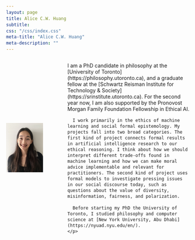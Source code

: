 ```yaml
---
layout: page
title: Alice C.W. Huang
subtitle:
css: "/css/index.css"
meta-title: "Alice C.W. Huang"
meta-description: ""
---
```


<div style="display: flex; align-items: center;">
  <div style="flex: 1;">
    <img src="/img/profile.jpg" width="60%" height="auto">
  </div>
  <div style="flex: 2;">
    <p>
      I am a PhD candidate in philosophy at the [University of Toronto](https://philosophy.utoronto.ca), and a graduate fellow at the [Schwartz Reisman Institute for Technology & Society](https://srinstitute.utoronto.ca). For the second year now, I am also supported by the Pronovost Morgan Family Foundation Fellowship in Ethical AI.

      I work primarily in the ethics of machine learning and social formal epistemology. My projects fall into two broad categories. The first kind of project connects formal results in artificial intelligence research to our ethical reasoning. I think about how we should interpret different trade-offs found in machine learning and how we can make moral advice implementable and relevant for practitioners. The second kind of project uses formal models to investigate pressing issues in our social discourse today, such as questions about the value of diversity, misinformation, fairness, and polarization.

      Before starting my PhD the University of Toronto, I studied philosophy and computer science at [New York University, Abu Dhabi](https://nyuad.nyu.edu/en/).
    </p>
  </div>
</div>
<!---
<div style="text-align: center;">
  <p><img src="/img/profile.jpg" width="60%" height="auto"></p>
</div>

I am a PhD candidate in philosophy at the [University of Toronto](https://philosophy.utoronto.ca), and a graduate fellow at the [Schwartz Reisman Institute for Technology & Society](https://srinstitute.utoronto.ca). For the second year now, I am also supported by the Pronovost Morgan Family Foundation Fellowship in Ethical AI.

I work primarily in the ethics of machine learning and social formal epistemology. My projects fall into two broad categories. The first kind of project connects formal results in artificial intelligence research to our ethical reasoning. I think about how we should interpret different trade-offs found in machine learning and how we can make moral advice implementable and relevant for practitioners. The second kind of project uses formal models to investigate pressing issues in our social discourse today, such as questions about the value of diversity, misinformation, fairness, and polarization.

Before starting my PhD the University of Toronto, I studied philosophy and computer science at [New York University, Abu Dhabi](https://nyuad.nyu.edu/en/).
-->
&nbsp;
&nbsp;
&nbsp;
&nbsp;
&nbsp;
&nbsp;


